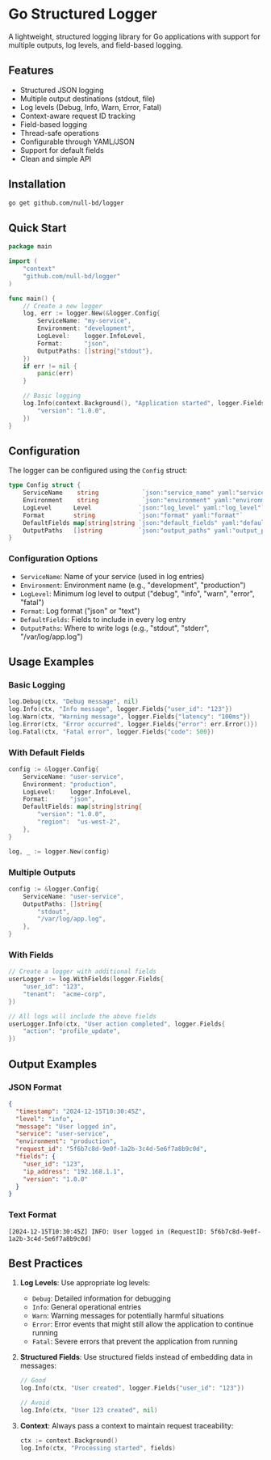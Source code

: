 # Go Structured Logger

A lightweight, structured logging library for Go applications with support for multiple outputs, log levels, and field-based logging.

## Features

- Structured JSON logging
- Multiple output destinations (stdout, file)
- Log levels (Debug, Info, Warn, Error, Fatal)
- Context-aware request ID tracking
- Field-based logging
- Thread-safe operations
- Configurable through YAML/JSON
- Support for default fields
- Clean and simple API

## Installation

```bash
go get github.com/null-bd/logger
```

## Quick Start

```go
package main

import (
    "context"
    "github.com/null-bd/logger"
)

func main() {
    // Create a new logger
    log, err := logger.New(&logger.Config{
        ServiceName: "my-service",
        Environment: "development",
        LogLevel:    logger.InfoLevel,
        Format:      "json",
        OutputPaths: []string{"stdout"},
    })
    if err != nil {
        panic(err)
    }

    // Basic logging
    log.Info(context.Background(), "Application started", logger.Fields{
        "version": "1.0.0",
    })
}
```

## Configuration

The logger can be configured using the `Config` struct:

```go
type Config struct {
    ServiceName    string            `json:"service_name" yaml:"service_name"`
    Environment    string            `json:"environment" yaml:"environment"`
    LogLevel      Level             `json:"log_level" yaml:"log_level"`
    Format        string            `json:"format" yaml:"format"`
    DefaultFields map[string]string `json:"default_fields" yaml:"default_fields"`
    OutputPaths   []string          `json:"output_paths" yaml:"output_paths"`
}
```

### Configuration Options

- `ServiceName`: Name of your service (used in log entries)
- `Environment`: Environment name (e.g., "development", "production")
- `LogLevel`: Minimum log level to output ("debug", "info", "warn", "error", "fatal")
- `Format`: Log format ("json" or "text")
- `DefaultFields`: Fields to include in every log entry
- `OutputPaths`: Where to write logs (e.g., "stdout", "stderr", "/var/log/app.log")

## Usage Examples

### Basic Logging

```go
log.Debug(ctx, "Debug message", nil)
log.Info(ctx, "Info message", logger.Fields{"user_id": "123"})
log.Warn(ctx, "Warning message", logger.Fields{"latency": "100ms"})
log.Error(ctx, "Error occurred", logger.Fields{"error": err.Error()})
log.Fatal(ctx, "Fatal error", logger.Fields{"code": 500})
```

### With Default Fields

```go
config := &logger.Config{
    ServiceName: "user-service",
    Environment: "production",
    LogLevel:    logger.InfoLevel,
    Format:      "json",
    DefaultFields: map[string]string{
        "version": "1.0.0",
        "region":  "us-west-2",
    },
}

log, _ := logger.New(config)
```

### Multiple Outputs

```go
config := &logger.Config{
    ServiceName: "user-service",
    OutputPaths: []string{
        "stdout",
        "/var/log/app.log",
    },
}
```

### With Fields

```go
// Create a logger with additional fields
userLogger := log.WithFields(logger.Fields{
    "user_id": "123",
    "tenant":  "acme-corp",
})

// All logs will include the above fields
userLogger.Info(ctx, "User action completed", logger.Fields{
    "action": "profile_update",
})
```

## Output Examples

### JSON Format

```json
{
  "timestamp": "2024-12-15T10:30:45Z",
  "level": "info",
  "message": "User logged in",
  "service": "user-service",
  "environment": "production",
  "request_id": "5f6b7c8d-9e0f-1a2b-3c4d-5e6f7a8b9c0d",
  "fields": {
    "user_id": "123",
    "ip_address": "192.168.1.1",
    "version": "1.0.0"
  }
}
```

### Text Format

```
[2024-12-15T10:30:45Z] INFO: User logged in (RequestID: 5f6b7c8d-9e0f-1a2b-3c4d-5e6f7a8b9c0d)
```

## Best Practices

1. **Log Levels**: Use appropriate log levels:
   - `Debug`: Detailed information for debugging
   - `Info`: General operational entries
   - `Warn`: Warning messages for potentially harmful situations
   - `Error`: Error events that might still allow the application to continue running
   - `Fatal`: Severe errors that prevent the application from running

2. **Structured Fields**: Use structured fields instead of embedding data in messages:
   ```go
   // Good
   log.Info(ctx, "User created", logger.Fields{"user_id": "123"})
   
   // Avoid
   log.Info(ctx, "User 123 created", nil)
   ```

3. **Context**: Always pass a context to maintain request traceability:
   ```go
   ctx := context.Background()
   log.Info(ctx, "Processing started", fields)
   ```